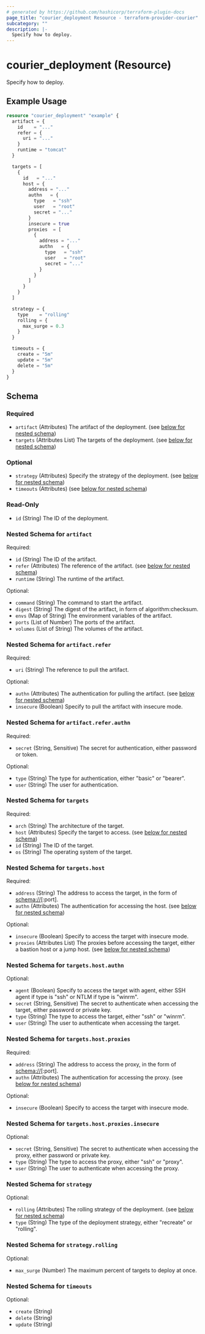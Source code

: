 ```yaml
---
# generated by https://github.com/hashicorp/terraform-plugin-docs
page_title: "courier_deployment Resource - terraform-provider-courier"
subcategory: ""
description: |-
  Specify how to deploy.
---
```


# courier_deployment (Resource)

Specify how to deploy.

## Example Usage

```terraform
resource "courier_deployment" "example" {
  artifact = {
    id    = "..."
    refer = {
      uri = "..."
    }
    runtime = "tomcat"
  }

  targets = [
    {
      id   = "..."
      host = {
        address = "..."
        authn   = {
          type   = "ssh"
          user   = "root"
          secret = "..."
        }
        insecure = true
        proxies  = [
          {
            address = "..."
            authn   = {
              type   = "ssh"
              user   = "root"
              secret = "..."
            }
          }
        ]
      }
    }
  ]

  strategy = {
    type    = "rolling"
    rolling = {
      max_surge = 0.3
    }
  }

  timeouts = {
    create = "5m"
    update = "5m"
    delete = "5m"
  }
}
```

<!-- schema generated by tfplugindocs -->
## Schema

### Required

- `artifact` (Attributes) The artifact of the deployment. (see [below for nested schema](#nestedatt--artifact))
- `targets` (Attributes List) The targets of the deployment. (see [below for nested schema](#nestedatt--targets))

### Optional

- `strategy` (Attributes) Specify the strategy of the deployment. (see [below for nested schema](#nestedatt--strategy))
- `timeouts` (Attributes) (see [below for nested schema](#nestedatt--timeouts))

### Read-Only

- `id` (String) The ID of the deployment.

<a id="nestedatt--artifact"></a>
### Nested Schema for `artifact`

Required:

- `id` (String) The ID of the artifact.
- `refer` (Attributes) The reference of the artifact. (see [below for nested schema](#nestedatt--artifact--refer))
- `runtime` (String) The runtime of the artifact.

Optional:

- `command` (String) The command to start the artifact.
- `digest` (String) The digest of the artifact, in form of algorithm:checksum.
- `envs` (Map of String) The environment variables of the artifact.
- `ports` (List of Number) The ports of the artifact.
- `volumes` (List of String) The volumes of the artifact.

<a id="nestedatt--artifact--refer"></a>
### Nested Schema for `artifact.refer`

Required:

- `uri` (String) The reference to pull the artifact.

Optional:

- `authn` (Attributes) The authentication for pulling the artifact. (see [below for nested schema](#nestedatt--artifact--refer--authn))
- `insecure` (Boolean) Specify to pull the artifact with insecure mode.

<a id="nestedatt--artifact--refer--authn"></a>
### Nested Schema for `artifact.refer.authn`

Required:

- `secret` (String, Sensitive) The secret for authentication, either password or token.

Optional:

- `type` (String) The type for authentication, either "basic" or "bearer".
- `user` (String) The user for authentication.




<a id="nestedatt--targets"></a>
### Nested Schema for `targets`

Required:

- `arch` (String) The architecture of the target.
- `host` (Attributes) Specify the target to access. (see [below for nested schema](#nestedatt--targets--host))
- `id` (String) The ID of the target.
- `os` (String) The operating system of the target.

<a id="nestedatt--targets--host"></a>
### Nested Schema for `targets.host`

Required:

- `address` (String) The address to access the target, 
in the form of [schema://](ip|dns)[:port].
- `authn` (Attributes) The authentication for accessing the host. (see [below for nested schema](#nestedatt--targets--host--authn))

Optional:

- `insecure` (Boolean) Specify to access the target with insecure mode.
- `proxies` (Attributes List) The proxies before accessing the target, 
either a bastion host or a jump host. (see [below for nested schema](#nestedatt--targets--host--proxies))

<a id="nestedatt--targets--host--authn"></a>
### Nested Schema for `targets.host.authn`

Optional:

- `agent` (Boolean) Specify to access the target with agent,
either SSH agent if type is "ssh" or NTLM if type is "winrm".
- `secret` (String, Sensitive) The secret to authenticate when accessing the target, 
either password or private key.
- `type` (String) The type to access the target, either "ssh" or "winrm".
- `user` (String) The user to authenticate when accessing the target.


<a id="nestedatt--targets--host--proxies"></a>
### Nested Schema for `targets.host.proxies`

Required:

- `address` (String) The address to access the proxy, 
in the form of [schema://](ip|dns)[:port].
- `authn` (Attributes) The authentication for accessing the proxy. (see [below for nested schema](#nestedatt--targets--host--proxies--authn))

Optional:

- `insecure` (Boolean) Specify to access the target with insecure mode.

<a id="nestedatt--targets--host--proxies--authn"></a>
### Nested Schema for `targets.host.proxies.insecure`

Optional:

- `secret` (String, Sensitive) The secret to authenticate 
when accessing the proxy, either password or private key.
- `type` (String) The type to access the proxy, 
either "ssh" or "proxy".
- `user` (String) The user to authenticate 
when accessing the proxy.





<a id="nestedatt--strategy"></a>
### Nested Schema for `strategy`

Optional:

- `rolling` (Attributes) The rolling strategy of the deployment. (see [below for nested schema](#nestedatt--strategy--rolling))
- `type` (String) The type of the deployment strategy,
either "recreate" or "rolling".

<a id="nestedatt--strategy--rolling"></a>
### Nested Schema for `strategy.rolling`

Optional:

- `max_surge` (Number) The maximum percent of targets to deploy at once.



<a id="nestedatt--timeouts"></a>
### Nested Schema for `timeouts`

Optional:

- `create` (String)
- `delete` (String)
- `update` (String)



